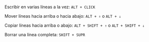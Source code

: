 Escribir en varias líneas a la vez: `ALT + CLICK`

Mover líneas hacia arriba o hacia abajo: `ALT + ⇑` o `ALT + ⇓`

Copiar líneas hacia arriba o abajo: `ALT + SHIFT + ⇑` o `ALT + SHIFT + ⇓`

Borrar una línea completa: `SHIFT + SUPR`

